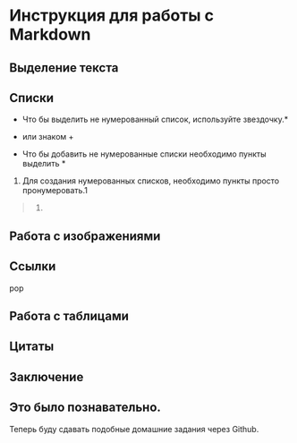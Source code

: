 # Инструкция для работы с Markdown

## Выделение текста

## Списки

* Что бы выделить не нумерованный список, используйте звездочку.* 
+ или знаком +

* Что бы добавить не нумерованные списки необходимо пункты выделить *

1. Для создания нумерованных списков, необходимо пункты просто пронумеровать.1

>1. 

## Работа с изображениями

## Ссылки
pop
## Работа с таблицами

## Цитаты

## Заключение

## Это было познавательно.

Теперь буду сдавать подобные домашние задания через  Github.